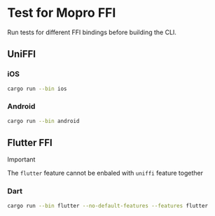 # Test for Mopro FFI

Run tests for different FFI bindings before building the CLI.

## UniFFI

### iOS
```sh
cargo run --bin ios
```

### Android

```sh
cargo run --bin android
```

## Flutter FFI

> [!IMPORTANT]  
> The `flutter` feature cannot be enbaled with `uniffi` feature together

### Dart

```sh
cargo run --bin flutter --no-default-features --features flutter
```